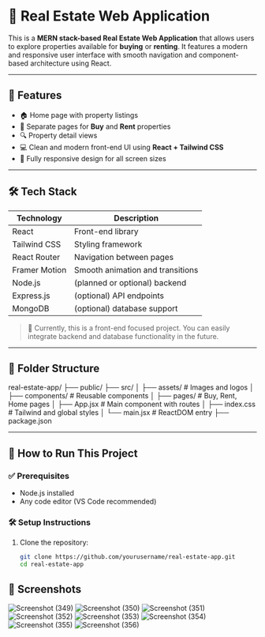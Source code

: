 # 🏡 Real Estate Web Application

This is a **MERN stack-based Real Estate Web Application** that allows users to explore properties available for **buying** or **renting**. It features a modern and responsive user interface with smooth navigation and component-based architecture using React.

---

## 📌 Features

- 🏠 Home page with property listings
- 🛒 Separate pages for **Buy** and **Rent** properties
- 🔍 Property detail views
- 💻 Clean and modern front-end UI using **React + Tailwind CSS**
- 📱 Fully responsive design for all screen sizes

---

## 🛠️ Tech Stack

| Technology     | Description                   |
|----------------|-------------------------------|
| React          | Front-end library             |
| Tailwind CSS   | Styling framework             |
| React Router   | Navigation between pages      |
| Framer Motion  | Smooth animation and transitions |
| Node.js        | (planned or optional) backend |
| Express.js     | (optional) API endpoints      |
| MongoDB        | (optional) database support   |

> 🔸 Currently, this is a front-end focused project. You can easily integrate backend and database functionality in the future.

---

## 📁 Folder Structure

real-estate-app/
├── public/
├── src/
│ ├── assets/ # Images and logos
│ ├── components/ # Reusable components
│ ├── pages/ # Buy, Rent, Home pages
│ ├── App.jsx # Main component with routes
│ ├── index.css # Tailwind and global styles
│ └── main.jsx # ReactDOM entry
├── package.json


---

## 🚀 How to Run This Project

### ✅ Prerequisites
- Node.js installed
- Any code editor (VS Code recommended)

### 🛠️ Setup Instructions

1. Clone the repository:
   ```bash
   git clone https://github.com/yourusername/real-estate-app.git
   cd real-estate-app
   
## 📸 Screenshots

![Screenshot (349)](https://github.com/user-attachments/assets/520e6283-ee9f-4231-9ad6-7aa775337920)
![Screenshot (350)](https://github.com/user-attachments/assets/620a8c1f-7881-41d9-8c2b-0f32029a6752)
![Screenshot (351)](https://github.com/user-attachments/assets/400b4a06-5166-4843-8348-4e634c9dd171)
![Screenshot (352)](https://github.com/user-attachments/assets/f770d848-2296-402e-b863-f5328e6941c8)
![Screenshot (353)](https://github.com/user-attachments/assets/932ea894-bad1-470e-8365-9a039939897a)
![Screenshot (354)](https://github.com/user-attachments/assets/e633c330-60c5-45a8-8cbf-7382ceac7609)
![Screenshot (355)](https://github.com/user-attachments/assets/77613926-52fe-40e3-a93b-f39835ab77ca)
![Screenshot (356)](https://github.com/user-attachments/assets/b08f63a0-70b2-4099-a5e8-e8e5af94ce8d)







